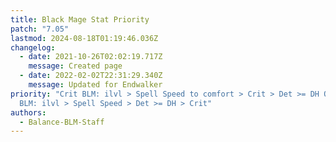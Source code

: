 ```yaml
---
title: Black Mage Stat Priority
patch: "7.05"
lastmod: 2024-08-18T01:19:46.036Z
changelog:
  - date: 2021-10-26T02:02:19.717Z
    message: Created page
  - date: 2022-02-02T22:31:29.340Z
    message: Updated for Endwalker
priority: "Crit BLM: ilvl > Spell Speed to comfort > Crit > Det >= DH OR SpS
  BLM: ilvl > Spell Speed > Det >= DH > Crit"
authors:
  - Balance-BLM-Staff
---
```

